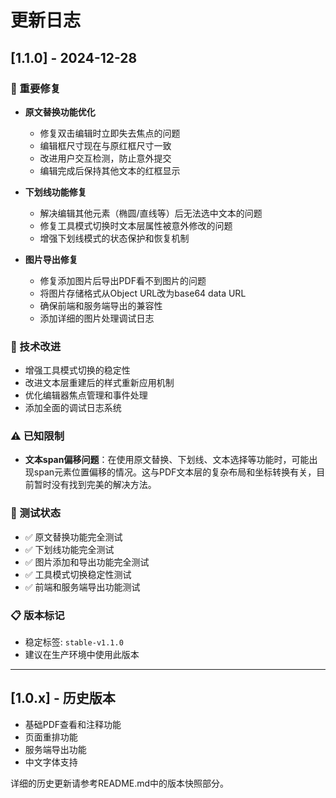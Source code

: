 # 更新日志

## [1.1.0] - 2024-12-28

### 🎯 重要修复
- **原文替换功能优化**
  - 修复双击编辑时立即失去焦点的问题
  - 编辑框尺寸现在与原红框尺寸一致
  - 改进用户交互检测，防止意外提交
  - 编辑完成后保持其他文本的红框显示

- **下划线功能修复**
  - 解决编辑其他元素（椭圆/直线等）后无法选中文本的问题
  - 修复工具模式切换时文本层属性被意外修改的问题
  - 增强下划线模式的状态保护和恢复机制

- **图片导出修复**
  - 修复添加图片后导出PDF看不到图片的问题
  - 将图片存储格式从Object URL改为base64 data URL
  - 确保前端和服务端导出的兼容性
  - 添加详细的图片处理调试日志

### 🔧 技术改进
- 增强工具模式切换的稳定性
- 改进文本层重建后的样式重新应用机制
- 优化编辑器焦点管理和事件处理
- 添加全面的调试日志系统

### ⚠️ 已知限制
- **文本span偏移问题**：在使用原文替换、下划线、文本选择等功能时，可能出现span元素位置偏移的情况。这与PDF文本层的复杂布局和坐标转换有关，目前暂时没有找到完美的解决方法。

### 🧪 测试状态
- ✅ 原文替换功能完全测试
- ✅ 下划线功能完全测试  
- ✅ 图片添加和导出功能完全测试
- ✅ 工具模式切换稳定性测试
- ✅ 前端和服务端导出功能测试

### 📋 版本标记
- 稳定标签: `stable-v1.1.0`
- 建议在生产环境中使用此版本

---

## [1.0.x] - 历史版本
- 基础PDF查看和注释功能
- 页面重排功能
- 服务端导出功能
- 中文字体支持

详细的历史更新请参考README.md中的版本快照部分。
